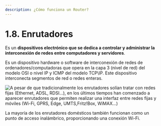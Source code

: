 ```yaml
---
description: ¿Cómo funciona un Router?
---
```


# 1.8. Enrutadores

Es un **dispositivos electrónico que se dedica a controlar y administrar la interconexión de redes entre computadores y servidores**.&#x20;

Es un dispositivo hardware o software de interconexión de redes de ordenadores/computadoras que opera en la capa 3 (nivel de red) del modelo OSI o nivel IP y ICMP del modelo TCP\IP. Este dispositivo interconecta segmentos de red o redes enteras.

![A pesar de que tradicionalmente los enrutadores solían tratar con redes fijas (Ethernet, ADSL, RDSI…), en los últimos tiempos han comenzado a aparecer enrutadores que permiten realizar una interfaz entre redes fijas y móviles (Wi-Fi, GPRS, Edge, UMTS,Fritz!Box, WiMAX…)](https://images.unsplash.com/photo-1554098415-4052459dc340?crop=entropy\&cs=tinysrgb\&fm=jpg\&ixid=MnwxOTcwMjR8MHwxfHNlYXJjaHw1fHxyb3V0ZXJ8ZW58MHx8fHwxNjUzMDQzNDAx\&ixlib=rb-1.2.1\&q=80)



La mayoría de los enrutadores domésticos también funcionan como un punto de acceso inalámbrico, proporcionando una conexión Wi-Fi.





